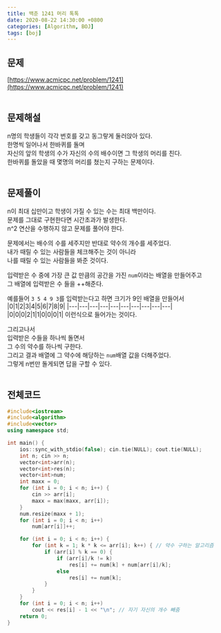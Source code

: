 ```yaml
---
title: 백준 1241 머리 톡톡
date: 2020-08-22 14:30:00 +0800
categories: [Algorithm, BOJ]
tags: [boj]
---
```


## 문제
[https://www.acmicpc.net/problem/1241](https://www.acmicpc.net/problem/1241)  
<br>

## 문제해설  
n명의 학생들이 각각 번호를 갖고 동그랗게 둘러앉아 있다.  
한명씩 일어나서 한바퀴를 돌며  
자신의 앞의 학생의 수가 자신의 수의 배수이면 그 학생의 머리를 친다.  
한바퀴를 돌았을 때 몇명의 머리를 쳤는지 구하는 문제이다.  
<br>

## 문제풀이  
n이 최대 십만이고 학생이 가질 수 있는 수는 최대 백만이다.  
문제를 그대로 구현한다면 시간초과가 발생한다.  
n^2 연산을 수행하지 않고 문제를 풀어야 한다.  

문제에서는 배수의 수를 세주지만 반대로 약수의 개수를 세주었다.  
내가 때릴 수 있는 사람들을 체크해주는 것이 아니라  
나를 때릴 수 있는 사람들을 봐준 것이다.  

입력받은 수 중에 가장 큰 값 만큼의 공간을 가진 `num`이라는 배열을 만들어주고  
그 배열에 입력받은 수 들을 ++해준다.  

예를들어 `3 5 4 9 3`를 입력받는다고 하면
크기가 9인 배열을 만들어서  
|0|1|2|3|4|5|6|7|8|9|
|---|---|---|---|---|---|---|---|---|---|
|0|0|0|2|1|1|0|0|0|1|
이런식으로 들어가는 것이다.  

그리고나서  
입력받은 수들을 하나씩 돌면서  
그 수의 약수를 하나씩 구한다.  
그리고 결과 배열에 그 약수에 해당하는 `num`배열 값을 더해주었다.  
그렇게 n번만 돌게되면 답을 구할 수 있다.  
<br>


## 전체코드
```c++
#include<iostream>
#include<algorithm>
#include<vector>
using namespace std;

int main() {
	ios::sync_with_stdio(false); cin.tie(NULL); cout.tie(NULL);
	int n; cin >> n;
	vector<int>arr(n);
	vector<int>res(n);
	vector<int>num;
	int maxx = 0;
	for (int i = 0; i < n; i++) {
		cin >> arr[i];
		maxx = max(maxx, arr[i]);
	}
	num.resize(maxx + 1);
	for (int i = 0; i < n; i++)
		num[arr[i]]++;

	for (int i = 0; i < n; i++) {
		for (int k = 1; k * k <= arr[i]; k++) { // 약수 구하는 알고리즘
			if (arr[i] % k == 0) {
				if (arr[i]/k != k)
					res[i] += num[k] + num[arr[i]/k];
				else
					res[i] += num[k];
			}
		}
	}
	for (int i = 0; i < n; i++)
		cout << res[i] - 1 << "\n"; // 자기 자신의 개수 빼줌
	return 0;
}
```